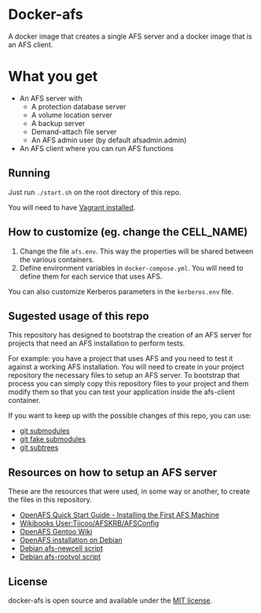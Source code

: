 # Docker-afs
A docker image that creates a single AFS server and a docker image that is an AFS client.

# What you get
 - An AFS server with
   - A protection database server
   - A volume location server
   - A backup server
   - Demand-attach file server
   - An AFS admin user (by default afsadmin.admin)
 - An AFS client where you can run AFS functions

## Running
Just run `./start.sh` on the root directory of this repo.

You will need to have [Vagrant installed](https://www.vagrantup.com/docs/installation/).

## How to customize (eg. change the CELL_NAME)

 1. Change the file `afs.env`. This way the properties will be shared between the various containers.
 1. Define environment variables in `docker-compose.yml`. You will need to define them for each service that uses AFS.

You can also customize Kerberos parameters in the `kerberos.env` file.

## Sugested usage of this repo
This repository has designed to bootstrap the creation of an AFS server for projects that need an AFS installation to perform tests.

For example: you have a project that uses AFS and you need to test it against a working AFS installation.
You will need to create in your project repository the necessary files to setup an AFS server. To bootstrap that process you
can simply copy this repository files to your project and them modify them so that you can test your
application inside the afs-client container.

If you want to keep up with the possible changes of this repo, you can use:
 - [git submodules](https://medium.com/@porteneuve/mastering-git-submodules-34c65e940407#.a2hp3b6wa)
 - [git fake submodules](http://debuggable.com/posts/git-fake-submodules:4b563ee4-f3cc-4061-967e-0e48cbdd56cb)
 - [git subtrees](https://medium.com/@porteneuve/mastering-git-subtrees-943d29a798ec#.zcxs92mvl)

## Resources on how to setup an AFS server
These are the resources that were used, in some way or another, to create the files in this repository.
 - [OpenAFS Quick Start Guide - Installing the First AFS Machine](http://docs.openafs.org/QuickStartUnix/HDRWQ17.html)
 - [Wikibooks User:Tiicoo/AFSKRB/AFSConfig](https://en.wikibooks.org/wiki/User:Tiicoo/AFSKRB/AFSConfig)
 - [OpenAFS Gentoo Wiki](https://wiki.gentoo.org/wiki/OpenAFS#Server_Installation)
 - [OpenAFS installation on Debian](https://www.debian-administration.org/article/610/OpenAFS_installation_on_Debian)
 - [Debian afs-newcell script](https://anonscm.debian.org/cgit/pkg-k5-afs/openafs.git/tree/debian/afs-newcell?id=refs/heads/jessie)
 - [Debian afs-rootvol script](https://anonscm.debian.org/cgit/pkg-k5-afs/openafs.git/tree/debian/afs-rootvol?id=refs/heads/jessie)

## License
docker-afs is open source and available under the [MIT license](LICENSE).
